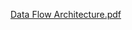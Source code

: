 [Data Flow Architecture.pdf](https://github.com/palash1995/Real-time-Wrist-Watch-Data-Processing-with-Kafka-and-Spark/files/14337947/Data.Flow.Architecture.pdf)
